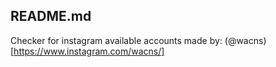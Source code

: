 ## README.md
Checker for instagram available accounts made by: (@wacns)[https://www.instagram.com/wacns/]
